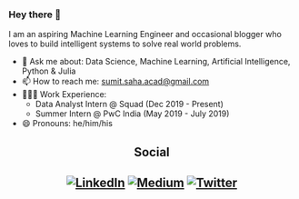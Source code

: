 ### Hey there 👋

I am an aspiring Machine Learning Engineer and occasional blogger who loves to build intelligent systems to solve real world problems. 

- 💬 Ask me about: Data Science, Machine Learning, Artificial Intelligence, Python & Julia
- 📫 How to reach me: <sumit.saha.acad@gmail.com>
- 🧑🏽‍💻 Work Experience:
  - Data Analyst Intern @ Squad (Dec 2019 - Present)
  - Summer Intern @ PwC India (May 2019 - July 2019)
- 😄 Pronouns: he/him/his

<h2 align="center">Social<h2>
<p align="center">
  <a href="https://www.linkedin.com/in/linksumitsaha/" target="_blank"><img src="https://img.shields.io/badge/LinkedIn--_.svg?style=social&logo=linkedin" alt="LinkedIn"></a>
  <a href="https://medium.com/@_sumitsaha_" target="_blank"><img src="https://img.shields.io/badge/Medium--_.svg?style=social&logo=medium" alt="Medium"></a>
  <a href="https://twitter.com/_sumitsaha_" target="_blank"><img src="https://img.shields.io/twitter/follow/_sumitsaha_?label=Twitter&style=social" alt="Twitter"></a>
</p>
